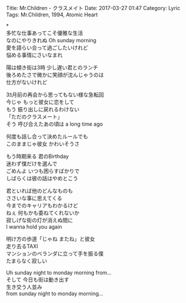 Title: Mr.Children - クラスメイト
Date: 2017-03-27 01:47
Category: Lyric
Tags: Mr.Children, 1994, Atomic Heart


\*  
多忙な仕事あってこそ優雅な生活  
なのにやりきれぬ Oh sunday morning  
愛を語らい合って過ごしたいけれど  
悩める事情にさいなまれ  
  
陽は傾き街は3時 少し遅い君とのランチ  
後ろめたさで微かに笑顔が沈んじゃうのは  
仕方がないけれど  
  
3ｶ月前の再会から思ってもない様な急転回  
今じゃ もっと彼女に恋をして  
もう 振り出しに戻れるわけない  
「ただのクラスメート」  
そう 呼び合えたあの頃は a long time ago  
  
何度も話し合って決めたルールでも  
このままじゃ彼女 かわいそうさ  
  
もう時期来る 君のBirthday  
迷わず僕だけを選んで  
ごめんよ いつも困らすばかりで  
しばらくは彼の話はやめとこう  
  
君といれば他のどんなものも  
ささいな事に思えてくる  
今までのキャリアもわかるけど  
ねぇ 何もかも委ねてくれないか  
寂しげな街の灯が消えぬ間に  
I wanna hold you again  
  
明け方の歩道「じゃね またね」と彼女  
走り去るTAXI  
マンションのベランダに立って手を振る僕  
たまらなく寂しい  
  
Uh sunday night to monday morning from…  
そして 今日も街は動き出す  
生き交う人並み  
from sunday night to monday morning…  
